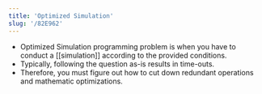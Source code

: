 ```yaml
---
title: 'Optimized Simulation'
slug: '/82E962'
---
```


- Optimized Simulation programming problem is when you have to conduct a [[simulation]] according to the provided conditions.
- Typically, following the question as-is results in time-outs.
- Therefore, you must figure out how to cut down redundant operations and mathematic optimizations.
